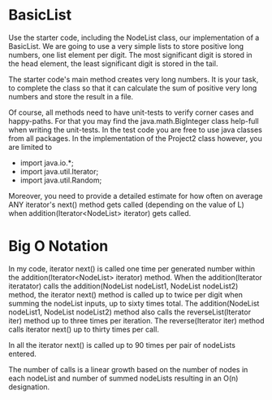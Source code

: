 # BasicList
Use the starter code, including the NodeList class, our implementation of a BasicList.
We are going to use a very simple lists to store positive long numbers, one list element per digit. The most significant digit is stored in the head element, the least significant digit is stored in the tail.

The starter code's main method creates very long numbers. It is your task, to complete the class so that it can calculate the sum of positive very long numbers and store the result in a file.

Of course, all methods need to have unit-tests to verify corner cases and happy-paths. For that you may find the java.math.BigInteger class help-full when writing the unit-tests. In the test code you are free to use java classes from all packages. In the implementation of the Project2 class however, you are limited to

* import java.io.*; 
* import java.util.Iterator; 
* import java.util.Random; 

Moreover, you need to provide a detailed estimate for how often on average ANY iterator's next() method gets called (depending on the value of L) when addition(Iterator<NodeList<Integer>> iterator) gets called.

# Big O Notation

In my code, iterator next() is called one time per generated number within the addition(Iterator<NodeList<Integer>> iterator) method.
When the addition(Iterator<NodeList> iteratator) calls the addition(NodeList<Integer> nodeList1, NodeList<Integer> nodeList2) method,
the iterator next() method is called up to twice per digit when summing the nodeList inputs, up to sixty times total.
The addition(NodeList<Integer> nodeList1, NodeList<Integer> nodeList2) method also calls the reverseList(Iterator<Integer> iter) method up to three times 
per iteration.
The reverse(Iterator<Integer> iter) method calls iterator next() up to thirty times per call.

In all the iterator next() is called up to 90 times per pair of nodeLists entered.

The number of calls is a linear growth based on the number of nodes in each nodeList and number of summed nodeLists
resulting in an O(n) designation. 
